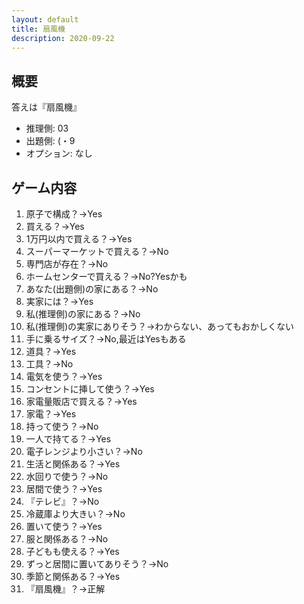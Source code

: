 ```yaml
---
layout: default
title: 扇風機
description: 2020-09-22
---
```


## 概要

答えは『扇風機』

- 推理側: 03
- 出題側: (・9
- オプション: なし

## ゲーム内容

1. 原子で構成？→Yes
2. 買える？→Yes
3. 1万円以内で買える？→Yes
4. スーパーマーケットで買える？→No
5. 専門店が存在？→No
6. ホームセンターで買える？→No?Yesかも
7. あなた(出題側)の家にある？→No
8. 実家には？→Yes
9. 私(推理側)の家にある？→No
10. 私(推理側)の実家にありそう？→わからない、あってもおかしくない
11. 手に乗るサイズ？→No,最近はYesもある
12. 道具？→Yes
13. 工具？→No
14. 電気を使う？→Yes
15. コンセントに挿して使う？→Yes
16. 家電量販店で買える？→Yes
17. 家電？→Yes
18. 持って使う？→No
19. 一人で持てる？→Yes
20. 電子レンジより小さい？→No
21. 生活と関係ある？→Yes
22. 水回りで使う？→No
23. 居間で使う？→Yes
24. 『テレビ』？→No
25. 冷蔵庫より大きい？→No
26. 置いて使う？→Yes
27. 服と関係ある？→No
28. 子どもも使える？→Yes
29. ずっと居間に置いてありそう？→No
30. 季節と関係ある？→Yes
31. 『扇風機』？→正解
